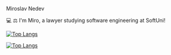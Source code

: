 Miroslav Nedev

💻 ⚖ I'm Miro, a lawyer studying software engineering at SoftUni!





[![Top Langs](https://github-readme-stats.vercel.app/api/top-langs/?username=pylapp&layout=donut&langs_count=6&theme=dark)](https://github.com/Nedev-Miroslav/github-readme-stats)



[![Top Langs](https://github-readme-stats.vercel.app/api?username=pylapp&show_icons=true&include_all_commits=true&theme=transparent&layout=compact&rank_icon=github)](https://github.com/Nedev-Miroslav/github-readme-stats)



